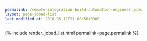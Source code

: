 ```yaml
---
permalink: /remote-integration-build-automation-engineer-jobs
layout: page-jobad-list
last_modified_at: 2018-06-12T21:08:58+0300
---
```

{% include render_jobad_list.html permalink=page.permalink %}
